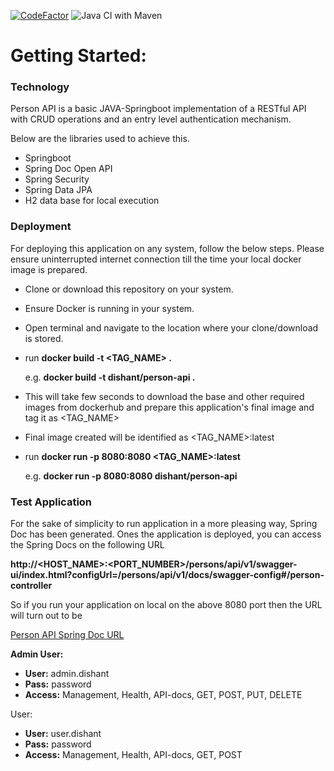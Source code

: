 [![CodeFactor](https://www.codefactor.io/repository/github/dishantkamble/person-api/badge)](https://www.codefactor.io/repository/github/dishantkamble/person-api)
![Java CI with Maven](https://github.com/dishantkamble/person-api/workflows/Java%20CI%20with%20Maven/badge.svg?branch=main)

# Getting Started: 

### Technology
Person API is a basic JAVA-Springboot implementation of a RESTful API with CRUD operations and an entry level authentication mechanism.

Below are the libraries used to achieve this.
* Springboot
* Spring Doc Open API
* Spring Security
* Spring Data JPA
* H2 data base for local execution

### Deployment
For deploying this application on any system, follow the below steps. Please ensure uninterrupted internet connection till the time your local docker image is prepared.

* Clone or download this repository on your system.
* Ensure Docker is running in your system.
* Open terminal and navigate to the location where your clone/download is stored.
* run **docker build -t <TAG_NAME> .**

  e.g. **docker build -t dishant/person-api .**

* This will take few seconds to download the base and other required images from dockerhub and prepare this application's final image and tag it as <TAG_NAME>
* Final image created will be identified as <TAG_NAME>:latest
* run **docker run -p 8080:8080 <TAG_NAME>:latest**

  e.g. **docker run -p 8080:8080 dishant/person-api**


### Test Application
For the sake of simplicity to run application in a more pleasing way, Spring Doc has been generated. Ones the application is deployed, you can access the Spring Docs on the following URL

**http://<HOST_NAME>:<PORT_NUMBER>/persons/api/v1/swagger-ui/index.html?configUrl=/persons/api/v1/docs/swagger-config#/person-controller**

So if you run your application on local on the above 8080 port then the URL will turn out to be

[Person API Spring Doc URL](http://localhost:8080/persons/api/v1/swagger-ui/index.html?configUrl=/persons/api/v1/docs/swagger-config#/person-controller)

**Admin User:**
* **User:** admin.dishant
* **Pass:** password
* **Access:** Management, Health, API-docs, GET, POST, PUT, DELETE

User:
* **User:** user.dishant
* **Pass:** password
* **Access:** Management, Health, API-docs, GET, POST
